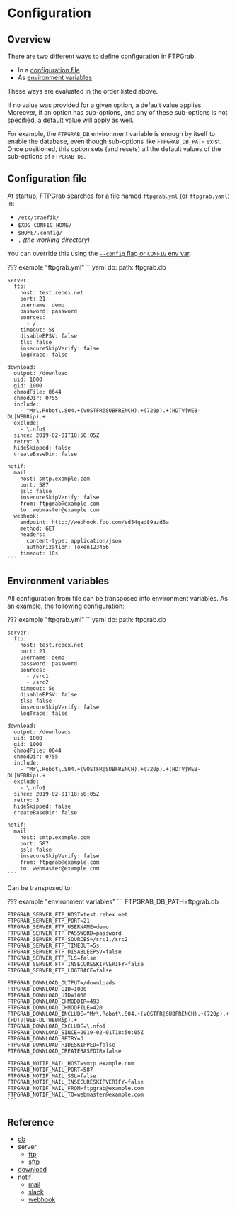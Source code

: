 # Configuration

## Overview

There are two different ways to define configuration in FTPGrab:

* In a [configuration file](#configuration-file)
* As [environment variables](#environment-variables)

These ways are evaluated in the order listed above.

If no value was provided for a given option, a default value applies. Moreover, if an option has sub-options, and any of these sub-options is not specified, a default value will apply as well.

For example, the `FTPGRAB_DB` environment variable is enough by itself to enable the database, even though sub-options like `FTPGRAB_DB_PATH` exist. Once positioned, this option sets (and resets) all the default values of the sub-options of `FTPGRAB_DB`.

## Configuration file

At startup, FTPGrab searches for a file named `ftpgrab.yml` (or `ftpgrab.yaml`) in:

* `/etc/traefik/`
* `$XDG_CONFIG_HOME/`
* `$HOME/.config/`
* `.` _(the working directory)_

You can override this using the [`--config` flag or `CONFIG` env var](../usage/cli.md).

??? example "ftpgrab.yml"
    ```yaml
    db:
      path: ftpgrab.db
          
    server:
      ftp:
        host: test.rebex.net
        port: 21
        username: demo
        password: password
        sources:
          - /
        timeout: 5s
        disableEPSV: false
        tls: false
        insecureSkipVerify: false
        logTrace: false
    
    download:
      output: /download
      uid: 1000
      gid: 1000
      chmodFile: 0644
      chmodDir: 0755
      include:
        - ^Mr\.Robot\.S04.+(VOSTFR|SUBFRENCH).+(720p).+(HDTV|WEB-DL|WEBRip).+
      exclude:
        - \.nfo$
      since: 2019-02-01T18:50:05Z
      retry: 3
      hideSkipped: false
      createBaseDir: false
    
    notif:
      mail:
        host: smtp.example.com
        port: 587
        ssl: false
        insecureSkipVerify: false
        from: ftpgrab@example.com
        to: webmaster@example.com
      webhook:
        endpoint: http://webhook.foo.com/sd54qad89azd5a
        method: GET
        headers:
          content-type: application/json
          authorization: Token123456
        timeout: 10s
    ```

## Environment variables

All configuration from file can be transposed into environment variables. As an example, the following configuration:

??? example "ftpgrab.yml"
    ```yaml
    db:
      path: ftpgrab.db
          
    server:
      ftp:
        host: test.rebex.net
        port: 21
        username: demo
        password: password
        sources:
          - /src1
          - /src2
        timeout: 5s
        disableEPSV: false
        tls: false
        insecureSkipVerify: false
        logTrace: false
    
    download:
      output: /downloads
      uid: 1000
      gid: 1000
      chmodFile: 0644
      chmodDir: 0755
      include:
        - ^Mr\.Robot\.S04.+(VOSTFR|SUBFRENCH).+(720p).+(HDTV|WEB-DL|WEBRip).+
      exclude:
        - \.nfo$
      since: 2019-02-01T18:50:05Z
      retry: 3
      hideSkipped: false
      createBaseDir: false
    
    notif:
      mail:
        host: smtp.example.com
        port: 587
        ssl: false
        insecureSkipVerify: false
        from: ftpgrab@example.com
        to: webmaster@example.com
    ```

Can be transposed to:

??? example "environment variables"
    ```
    FTPGRAB_DB_PATH=ftpgrab.db
    
    FTPGRAB_SERVER_FTP_HOST=test.rebex.net
    FTPGRAB_SERVER_FTP_PORT=21
    FTPGRAB_SERVER_FTP_USERNAME=demo
    FTPGRAB_SERVER_FTP_PASSWORD=password
    FTPGRAB_SERVER_FTP_SOURCES=/src1,/src2
    FTPGRAB_SERVER_FTP_TIMEOUT=5s
    FTPGRAB_SERVER_FTP_DISABLEEPSV=false
    FTPGRAB_SERVER_FTP_TLS=false
    FTPGRAB_SERVER_FTP_INSECURESKIPVERIFY=false
    FTPGRAB_SERVER_FTP_LOGTRACE=false
    
    FTPGRAB_DOWNLOAD_OUTPUT=/downloads
    FTPGRAB_DOWNLOAD_GID=1000
    FTPGRAB_DOWNLOAD_UID=1000
    FTPGRAB_DOWNLOAD_CHMODDIR=493
    FTPGRAB_DOWNLOAD_CHMODFILE=420
    FTPGRAB_DOWNLOAD_INCLUDE=^Mr\.Robot\.S04.+(VOSTFR|SUBFRENCH).+(720p).+(HDTV|WEB-DL|WEBRip).+
    FTPGRAB_DOWNLOAD_EXCLUDE=\.nfo$
    FTPGRAB_DOWNLOAD_SINCE=2019-02-01T18:50:05Z
    FTPGRAB_DOWNLOAD_RETRY=3
    FTPGRAB_DOWNLOAD_HIDESKIPPED=false
    FTPGRAB_DOWNLOAD_CREATEBASEDIR=false
    
    FTPGRAB_NOTIF_MAIL_HOST=smtp.example.com
    FTPGRAB_NOTIF_MAIL_PORT=587
    FTPGRAB_NOTIF_MAIL_SSL=false
    FTPGRAB_NOTIF_MAIL_INSECURESKIPVERIFY=false
    FTPGRAB_NOTIF_MAIL_FROM=ftpgrab@example.com
    FTPGRAB_NOTIF_MAIL_TO=webmaster@example.com
    ```

## Reference

* [db](db.md)
* server
  * [ftp](server/ftp.md)
  * [sftp](server/sftp.md)
* [download](download.md)
* notif
  * [mail](notif/mail.md)
  * [slack](notif/slack.md)
  * [webhook](notif/webhook.md)
